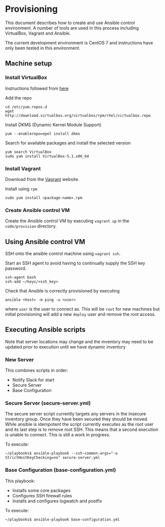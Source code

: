 # Provisioning

This document describes how to create and use Ansible control environment.
A number of tools are used in this process including VirtualBox, Vagrant and Ansible.

The current development environment is CentOS 7 and instructions have only 
been tested in this environment.

## Machine setup

### Install VirtualBox

Instructions followed from [here](https://wiki.centos.org/HowTos/Virtualization/VirtualBox)

Add the repo

```
cd /etc/yum.repos.d
wget http://download.virtualbox.org/virtualbox/rpm/rhel/virtualbox.repo
```

Install DKMS (Dynamic Kernel Module Support)

```
yum --enablerepo=epel install dkms
```

Search for available packages and install the selected version

```
yum search VirtualBox
sudo yum install VirtualBox-5.1.x86_64
```

### Install Vagrant

Download from the [Vagrant](https://www.vagrantup.com/downloads.html) website.

Install using ```rpm```

```
sudo yum install <package-name>.rpm
```

### Create Ansible control VM

Create the Ansible control VM by executing ```vagrant up``` in
the ```code/provision``` directory.

## Using Ansible control VM

SSH onto the ansible control machine using ```vagrant ssh```.

Start an SSH agent to avoid having to continually supply the SSH key password.

```
ssh-agent bash
ssh-add ~/keys/<ssh_key>
```

Check that Ansible is correctly provisioned by executing

```
ansible <host> -m ping -u <user>
```

where ```user``` is the user to connect as. This will be ```root``` for new
machines but initial provisioning will add a new ```deploy``` user and remove
the root access.

## Executing Ansible scripts

Note that server locations may change and the inventory may need to be updated
prior to execution until we have dynamic inventory

### New Server

This combines scripts in order:

* Notify Slack for start
* Secure Server
* Base Configuration

### Secure Server (secure-server.yml)

The secure server script currently targets any servers in the insecure
inventory group. Once they have been secured they should be moved. While
ansible is idempotent the script currently executes as the root user and
its last step is to remove root SSH. This means that a second execution
is unable to connect. This is still a work in progress.

To execute:

```
~/playbooks$ ansible-playbook --ssh-common-args="-o StrictHostKeyChecking=no" secure-server.yml
```

### Base Configuration (base-configuration.yml)

This playbook:

* Installs some core packages
* Configures SSH firewall rules
* Installs and configures logwatch and postfix

To execute:

```
~/playbooks$ ansible-playbook base-configuration.yml
```
